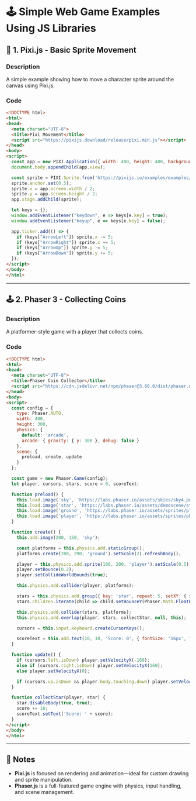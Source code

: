 
# 🕹 Simple Web Game Examples Using JS Libraries

## 🎨 1. Pixi.js - Basic Sprite Movement

### Description

A simple example showing how to move a character sprite around the canvas using Pixi.js.

### Code

```html
<!DOCTYPE html>
<html>
<head>
  <meta charset="UTF-8">
  <title>Pixi Movement</title>
  <script src="https://pixijs.download/release/pixi.min.js"></script>
</head>
<body>
<script>
  const app = new PIXI.Application({ width: 400, height: 400, backgroundColor: 0xeeeeee });
  document.body.appendChild(app.view);

  const sprite = PIXI.Sprite.from('https://pixijs.io/examples/examples/assets/bunny.png');
  sprite.anchor.set(0.5);
  sprite.x = app.screen.width / 2;
  sprite.y = app.screen.height / 2;
  app.stage.addChild(sprite);

  let keys = {};
  window.addEventListener("keydown", e => keys[e.key] = true);
  window.addEventListener("keyup", e => keys[e.key] = false);

  app.ticker.add(() => {
    if (keys["ArrowLeft"]) sprite.x -= 5;
    if (keys["ArrowRight"]) sprite.x += 5;
    if (keys["ArrowUp"]) sprite.y -= 5;
    if (keys["ArrowDown"]) sprite.y += 5;
  });
</script>
</body>
</html>
```

---

## 🕹 2. Phaser 3 - Collecting Coins

### Description

A platformer-style game with a player that collects coins.

### Code

```html
<!DOCTYPE html>
<html>
<head>
  <meta charset="UTF-8">
  <title>Phaser Coin Collector</title>
  <script src="https://cdn.jsdelivr.net/npm/phaser@3.60.0/dist/phaser.min.js"></script>
</head>
<body>
<script>
  const config = {
    type: Phaser.AUTO,
    width: 400,
    height: 300,
    physics: {
      default: 'arcade',
      arcade: { gravity: { y: 300 }, debug: false }
    },
    scene: {
      preload, create, update
    }
  };

  const game = new Phaser.Game(config);
  let player, cursors, stars, score = 0, scoreText;

  function preload() {
    this.load.image('sky', 'https://labs.phaser.io/assets/skies/sky4.png');
    this.load.image('star', 'https://labs.phaser.io/assets/demoscene/star2.png');
    this.load.image('ground', 'https://labs.phaser.io/assets/sprites/platform.png');
    this.load.image('player', 'https://labs.phaser.io/assets/sprites/phaser-dude.png');
  }

  function create() {
    this.add.image(200, 150, 'sky');

    const platforms = this.physics.add.staticGroup();
    platforms.create(200, 290, 'ground').setScale(2).refreshBody();

    player = this.physics.add.sprite(100, 200, 'player').setScale(0.5);
    player.setBounce(0.2);
    player.setCollideWorldBounds(true);

    this.physics.add.collider(player, platforms);

    stars = this.physics.add.group({ key: 'star', repeat: 5, setXY: { x: 20, y: 0, stepX: 70 }});
    stars.children.iterate(child => child.setBounceY(Phaser.Math.FloatBetween(0.4, 0.8)));

    this.physics.add.collider(stars, platforms);
    this.physics.add.overlap(player, stars, collectStar, null, this);

    cursors = this.input.keyboard.createCursorKeys();

    scoreText = this.add.text(10, 10, 'Score: 0', { fontSize: '16px', fill: '#000' });
  }

  function update() {
    if (cursors.left.isDown) player.setVelocityX(-160);
    else if (cursors.right.isDown) player.setVelocityX(160);
    else player.setVelocityX(0);

    if (cursors.up.isDown && player.body.touching.down) player.setVelocityY(-330);
  }

  function collectStar(player, star) {
    star.disableBody(true, true);
    score += 10;
    scoreText.setText('Score: ' + score);
  }
</script>
</body>
</html>
```

---

## 🔗 Notes

- **Pixi.js** is focused on rendering and animation—ideal for custom drawing and sprite manipulation.
- **Phaser.js** is a full-featured game engine with physics, input handling, and scene management.
